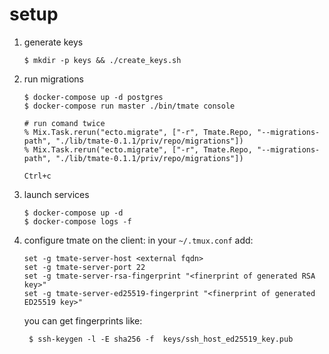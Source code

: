 setup
=====

1. generate keys

    ```
    $ mkdir -p keys && ./create_keys.sh
    ```

1. run migrations

    ```
    $ docker-compose up -d postgres
    $ docker-compose run master ./bin/tmate console

    # run comand twice
    % Mix.Task.rerun("ecto.migrate", ["-r", Tmate.Repo, "--migrations-path", "./lib/tmate-0.1.1/priv/repo/migrations"])
    % Mix.Task.rerun("ecto.migrate", ["-r", Tmate.Repo, "--migrations-path", "./lib/tmate-0.1.1/priv/repo/migrations"])

    Ctrl+c
    ```

1. launch services

    ```
    $ docker-compose up -d
    $ docker-compose logs -f
    ```

1. configure tmate on the client:
  in your `~/.tmux.conf` add: 

    ```
    set -g tmate-server-host <external fqdn>
    set -g tmate-server-port 22
    set -g tmate-server-rsa-fingerprint "<finerprint of generated RSA key>"
    set -g tmate-server-ed25519-fingerprint "<finerprint of generated ED25519 key>"
    ```

    you can get fingerprints like:

        $ ssh-keygen -l -E sha256 -f  keys/ssh_host_ed25519_key.pub


